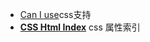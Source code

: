 * [Can I use](https://link.zhihu.com/?target=http%3A//caniuse.com/)css支持
* **[CSS Html Index](http://www.blooberry.com/)** css 属性索引

